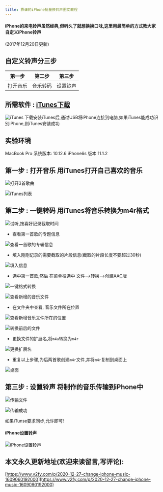 ```yaml
---
title: 靠谱的iPhone批量换铃声图文教程
---
```


####  iPhone的来电铃声虽然经典,但听久了就想换换口味,这里用最简单的方式教大家自定义iPhone铃声

(2017年12月20日更新)

## 自定义铃声分三步 
| 第一步   | 第二步   | 第三步   |
| -------- | -------- | -------- |
| 打开音乐 | 音乐转码 | 设置铃声 |

## 所需软件 : [iTunes下载](https://www.apple.com/cn/itunes/download/)

![iTunes](https://www.v2fy.com/asset/0i/jikemiji/jikemiji-md/2020-12-27-change-iphone-music-1609060192000.assets/1240-20201227171026911.png)
下载安装iTunes后,通过USB将iPhone连接到电脑,如果iTunes能成功识别iPhone,则iTunes安装成功

## 实验环境
MacBook Pro 系统版本: 10.12.6
iPhone6s 版本 11.1.2

 ## 第一步 : 打开音乐  用iTunes打开自己喜欢的音乐

![打开3首歌曲](https://www.v2fy.com/asset/0i/jikemiji/jikemiji-md/2020-12-27-change-iphone-music-1609060192000.assets/1240-20201227171026924.png)

![iTunes列表](https://www.v2fy.com/asset/0i/jikemiji/jikemiji-md/2020-12-27-change-iphone-music-1609060192000.assets/1240-20201227171027065.png)

## 第二步 :  一键转码   用iTunes将音乐转换为m4r格式

![试听,按喜好记录截取时间](https://www.v2fy.com/asset/0i/jikemiji/jikemiji-md/2020-12-27-change-iphone-music-1609060192000.assets/1240-20201227171027088.png)

-  查看第一首歌的专题信息

![查看一首歌的专辑信息](https://www.v2fy.com/asset/0i/jikemiji/jikemiji-md/2020-12-27-change-iphone-music-1609060192000.assets/1240-20201227171026921.png)

- 填入刚刚记录的需要截取的片段信息(截取的片段长度不要超过30秒)

![填入信息](https://www.v2fy.com/asset/0i/jikemiji/jikemiji-md/2020-12-27-change-iphone-music-1609060192000.assets/1240-20201227171026966.png)

- 选中第一首歌,然后 在菜单栏选中 文件-->转换-->创建AAC版

![一键格式转换](https://www.v2fy.com/asset/0i/jikemiji/jikemiji-md/2020-12-27-change-iphone-music-1609060192000.assets/1240-20201227171027208.png)

![查看新增的音乐文件](https://www.v2fy.com/asset/0i/jikemiji/jikemiji-md/2020-12-27-change-iphone-music-1609060192000.assets/1240-20201227171027164.png)

- 在文件夹中查看, 音乐文件所在位置

![查看新增音乐文件所在的位置](https://www.v2fy.com/asset/0i/jikemiji/jikemiji-md/2020-12-27-change-iphone-music-1609060192000.assets/1240-20201227171027100.png)

![转换前后的文件](https://www.v2fy.com/asset/0i/jikemiji/jikemiji-md/2020-12-27-change-iphone-music-1609060192000.assets/1240-20201227171026974.png)

- 更换文件的扩展名,将`m4a`转换为`m4r`

![更换扩展名](https://www.v2fy.com/asset/0i/jikemiji/jikemiji-md/2020-12-27-change-iphone-music-1609060192000.assets/1240-20201227171026955.png)

-  重复以上步骤,为后两首歌创建`m4r`文件,并将`m4r`复制到桌面上

![桌面](https://www.v2fy.com/asset/0i/jikemiji/jikemiji-md/2020-12-27-change-iphone-music-1609060192000.assets/1240-20201227171027068.png)




## 第三步 : 设置铃声   将制作的音乐传输到iPhone中

![传输文件](https://www.v2fy.com/asset/0i/jikemiji/jikemiji-md/2020-12-27-change-iphone-music-1609060192000.assets/1240-20201227171027274.png)

![传输成功](https://www.v2fy.com/asset/0i/jikemiji/jikemiji-md/2020-12-27-change-iphone-music-1609060192000.assets/1240-20201227171027097.png)

如果iTunse要求同步,允许即可!

#### iPhone设置铃声

![iPhone设置铃声](https://www.v2fy.com/asset/0i/jikemiji/jikemiji-md/2020-12-27-change-iphone-music-1609060192000.assets/1240-20201227171027163.png)





## 本文永久更新地址(欢迎来读留言,写评论):

[https://www.v2fy.com/p/2020-12-27-change-iphone-music-1609060192000](https://www.v2fy.com/p/2020-12-27-change-iphone-music-1609060192000)


